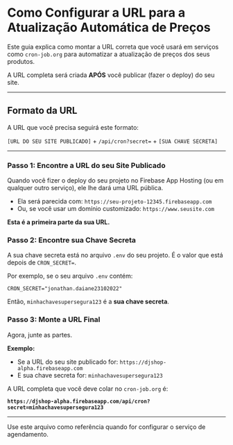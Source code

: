 # Como Configurar a URL para a Atualização Automática de Preços

Este guia explica como montar a URL correta que você usará em serviços como `cron-job.org` para automatizar a atualização de preços dos seus produtos.

A URL completa será criada **APÓS** você publicar (fazer o deploy) do seu site.

---

## Formato da URL

A URL que você precisa seguirá este formato:

`[URL DO SEU SITE PUBLICADO]` + `/api/cron?secret=` + `[SUA CHAVE SECRETA]`

---

### Passo 1: Encontre a URL do seu Site Publicado

Quando você fizer o deploy do seu projeto no Firebase App Hosting (ou em qualquer outro serviço), ele lhe dará uma URL pública.

*   Ela será parecida com: `https://seu-projeto-12345.firebaseapp.com`
*   Ou, se você usar um domínio customizado: `https://www.seusite.com`

**Esta é a primeira parte da sua URL.**

### Passo 2: Encontre sua Chave Secreta

A sua chave secreta está no arquivo `.env` do seu projeto. É o valor que está depois de `CRON_SECRET=`.

Por exemplo, se o seu arquivo `.env` contém:
```
CRON_SECRET="jonathan.daiane23102022"
```
Então, `minhachavesupersegura123` é a **sua chave secreta**.

### Passo 3: Monte a URL Final

Agora, junte as partes.

**Exemplo:**

*   Se a URL do seu site publicado for: `https://djshop-alpha.firebaseapp.com`
*   E sua chave secreta for: `minhachavesupersegura123`

A URL completa que você deve colar no `cron-job.org` é:

**`https://djshop-alpha.firebaseapp.com/api/cron?secret=minhachavesupersegura123`**

---

Use este arquivo como referência quando for configurar o serviço de agendamento.
